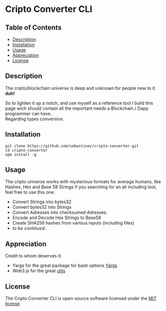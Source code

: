 # Cripto Converter CLI

## Table of Contents

- [Description](#description)
- [Installation](#installation)
- [Usage](#usage)
- [Appreciation](#appreciation)
- [License](#license)

<a name="description"></a>

## Description

The cripto/blockchain universe is deep and unknown for people new to it. **duh!**

So to lighten it up a notch, and use myself as a reference tool I build this page wich should contain all the important needs a Blockchain / Dapp programmer can have..  
Regarding types conversion.

<a name="installation"></a>

## Installation

```shell
git clone https://github.com/sebastinez/cripto-converter.git
cd cripto-converter
npm install -g
```

<a name="usage"></a>

## Usage

The cripto universe works with mysterious formats for average humans, like Hashes, Hex and Base 58 Strings if you searching for an all including tool, feel free to use this one.

- Convert Strings into bytes32
- Convert bytes32 into Strings
- Convert Adresses into checksumed Adresses.
- Encode and Decode Hex Strings to Base58
- Create SHA256 hashes from various inputs (including files)
- _to be continued.._

<a name="appreciation"></a>

## Appreciation

Credit to whom deserves it:

- Yargs for the great package for bash options [Yargs](https://github.com/yargs/yargs)
- Web3.js for the great [utils](https://github.com/ethereum/web3.js)

<a name="license"></a>

## License

The Cripto Converter CLI is open-source software licensed under the [MIT license](https://opensource.org/licenses/MIT)
